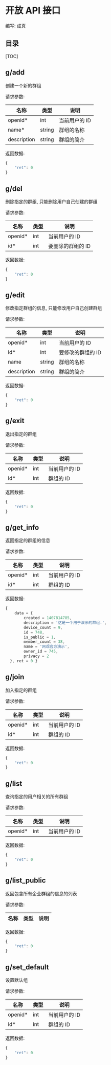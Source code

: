 # 开放 API 接口

编写: 成真

## 目录

[TOC]

## g/add

创建一个新的群组

请求参数:

| 名称          | 类型      | 说明
| ---           | ---       | ---
| openid*       | int       | 当前用户的 ID
| name*         | string    | 群组的名称
| description   | string    | 群组的简介

返回数据:

```javascript
{
    "ret": 0  
}
```

## g/del

删除指定的群组, 只能删除用户自己创建的群组

请求参数:

| 名称          | 类型      | 说明
| ---           | ---       | ---
| openid*       | int       | 当前用户的 ID
| id*           | int       | 要删除的群组的 ID

返回数据:

```javascript
{
    "ret": 0  
}
```


## g/edit

修改指定群组的信息, 只能修改用户自己创建群组

请求参数:

| 名称          | 类型      | 说明
| ---           | ---       | ---
| openid*       | int       | 当前用户的 ID
| id*           | int       | 要修改的群组的 ID
| name          | string    | 群组的名称
| description   | string    | 群组的简介

返回数据:

```javascript
{
    "ret": 0  
}
```

## g/exit

退出指定的群组

请求参数:

| 名称          | 类型      | 说明
| ---           | ---       | ---
| openid*       | int       | 当前用户的 ID
| id*           | int       | 群组的 ID

返回数据:

```javascript
{
    "ret": 0  
}
```

## g/get_info

返回指定的群组的信息

请求参数:

| 名称          | 类型      | 说明
| ---           | ---       | ---
| openid*       | int       | 当前用户的 ID
| id*           | int       | 群组的 ID

返回数据:

```javascript
{
    data = {
        created = 1407814785, 
        description = '这是一个用于演示的群组.', 
        device_count = 9, 
        id = 748, 
        is_public = 1, 
        member_count = 38, 
        name = '网观官方演示', 
        owner_id = 745, 
        privacy = 2
  }, ret = 0 }
```


## g/join

加入指定的群组

请求参数:

| 名称          | 类型      | 说明
| ---           | ---       | ---
| openid*       | int       | 当前用户的 ID
| id*           | int       | 群组的 ID

返回数据:

```javascript
{
    "ret": 0  
}
```

## g/list

查询指定的用户相关的所有群组

请求参数:

| 名称          | 类型      | 说明
| ---           | ---       | ---
| openid*       | int       | 当前用户的 ID


返回数据:

```javascript
{
    "ret": 0  
}
```


## g/list_public

返回包含所有企业群组的信息的列表

请求参数:

| 名称          | 类型      | 说明
| ---           | ---       | ---


返回数据:

```javascript
{
    "ret": 0  
}
```


## g/set_default

设置默认组

请求参数:

| 名称          | 类型      | 说明
| ---           | ---       | ---
| openid*       | int       | 当前用户的 ID
| id*           | int       | 群组的 ID

返回数据:

```javascript
{
    "ret": 0  
}
```
